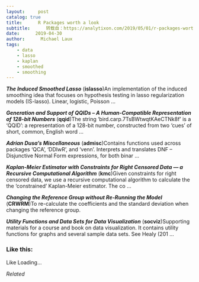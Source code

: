 ```yaml
---
layout:     post
catalog: true
title:      R Packages worth a look
subtitle:      转载自：https://analytixon.com/2019/05/01/r-packages-worth-a-look-1502/
date:      2019-04-30
author:      Michael Laux
tags:
    - data
    - lasso
    - kaplan
    - smoothed
    - smoothing
---
```


***The Induced Smoothed Lasso*** (**islasso**)An implementation of the induced smoothing idea that focuses on hypothesis testing in lasso regularization models (IS-lasso). Linear, logistic, Poisson …

***Generation and Support of QQIDs – A Human-Compatible Representation of 128-bit Numbers*** (**qqid**)The string ‘bird.carp.7TsBWtwqtKAeCTNk8f’ is a ‘QQID’: a representation of a 128-bit number, constructed from two ‘cues’ of short, common, English word …

***Adrian Dusa’s Miscellaneous*** (**admisc**)Contains functions used across packages ‘QCA’, ‘DDIwR’, and ‘venn’. Interprets and translates DNF – Disjunctive Normal Form expressions, for both binar …

***Kaplan-Meier Estimator with Constraints for Right Censored Data — a Recursive Computational Algorithm*** (**kmc**)Given constraints for right censored data, we use a recursive computational algorithm to calculate the the ‘constrained’ Kaplan-Meier estimator. The co …

***Changing the Reference Group without Re-Running the Model*** (**CRWRM**)To re-calculate the coefficients and the standard deviation when changing the reference group.

***Utility Functions and Data Sets for Data Visualization*** (**socviz**)Supporting materials for a course and book on data visualization. It contains utility functions for graphs and several sample data sets. See Healy (201 …





### Like this:

Like Loading...


*Related*

